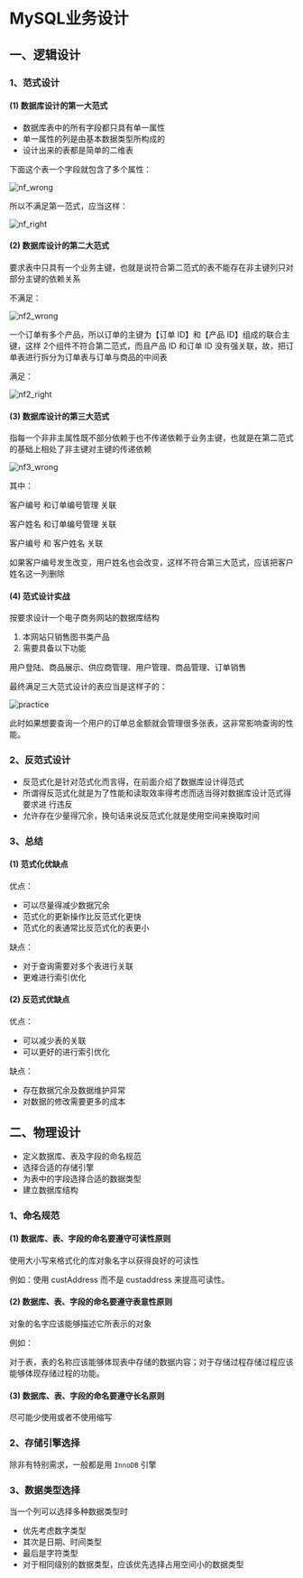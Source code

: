 # MySQL业务设计

<Counter :path="'backend'" :name="'MySQL业务设计'"></Counter>

## 一、逻辑设计

### 1、范式设计

#### (1) 数据库设计的第一大范式

* 数据库表中的所有字段都只具有单一属性
* 单一属性的列是由基本数据类型所构成的
* 设计出来的表都是简单的二维表

下面这个表一个字段就包含了多个属性：

![nf_wrong](https://yjtravel-public.oss-cn-beijing.aliyuncs.com/my-blog/basic/sql_nf_wrong.png)

所以不满足第一范式，应当这样：

![nf_right](https://yjtravel-public.oss-cn-beijing.aliyuncs.com/my-blog/basic/sql_nf_right.png)

#### (2) 数据库设计的第二大范式

要求表中只具有一个业务主键，也就是说符合第二范式的表不能存在非主键列只对部分主键的依赖关系

不满足：

![nf2_wrong](https://yjtravel-public.oss-cn-beijing.aliyuncs.com/my-blog/basic/sql_nf2_wrong.png)

一个订单有多个产品，所以订单的主键为【订单 ID】和【产品 ID】组成的联合主键，这样 2个组件不符合第二范式，而且产品 ID 和订单 ID 没有强关联，故，把订单表进行拆分为订单表与订单与商品的中间表

满足：

![nf2_right](https://yjtravel-public.oss-cn-beijing.aliyuncs.com/my-blog/basic/sql_nf2_right.png)

#### (3) 数据库设计的第三大范式

指每一个非非主属性既不部分依赖于也不传递依赖于业务主键，也就是在第二范式的基础上相处了非主键对主键的传递依赖

![nf3_wrong](https://yjtravel-public.oss-cn-beijing.aliyuncs.com/my-blog/basic/sql_nf3_wrong.png)

其中：

客户编号 和订单编号管理 关联

客户姓名 和订单编号管理 关联

客户编号 和 客户姓名 关联

如果客户编号发生改变，用户姓名也会改变，这样不符合第三大范式，应该把客户姓名这一列删除

#### (4) 范式设计实战

按要求设计一个电子商务网站的数据库结构

1. 本网站只销售图书类产品
2. 需要具备以下功能

用户登陆、商品展示、供应商管理、用户管理、商品管理、订单销售

最终满足三大范式设计的表应当是这样子的：

![practice](https://yjtravel-public.oss-cn-beijing.aliyuncs.com/my-blog/basic/practice.png)

此时如果想要查询一个用户的订单总金额就会管理很多张表，这非常影响查询的性能。

### 2、反范式设计

* 反范式化是针对范式化而言得，在前面介绍了数据库设计得范式
* 所谓得反范式化就是为了性能和读取效率得考虑而适当得对数据库设计范式得要求进
行违反
* 允许存在少量得冗余，换句话来说反范式化就是使用空间来换取时间

### 3、总结

#### (1) 范式化优缺点

优点：

* 可以尽量得减少数据冗余
* 范式化的更新操作比反范式化更快
* 范式化的表通常比反范式化的表更小

缺点：

* 对于查询需要对多个表进行关联
* 更难进行索引优化

#### (2) 反范式优缺点

优点：

* 可以减少表的关联
* 可以更好的进行索引优化

缺点：

* 存在数据冗余及数据维护异常
* 对数据的修改需要更多的成本

## 二、物理设计

* 定义数据库、表及字段的命名规范
* 选择合适的存储引擎
* 为表中的字段选择合适的数据类型
* 建立数据库结构

### 1、命名规范

#### (1) 数据库、表、字段的命名要遵守可读性原则

使用大小写来格式化的库对象名字以获得良好的可读性

例如：使用 custAddress 而不是 custaddress 来提高可读性。

#### (2) 数据库、表、字段的命名要遵守表意性原则

对象的名字应该能够描述它所表示的对象

例如：

对于表，表的名称应该能够体现表中存储的数据内容；对于存储过程存储过程应该能够体现存储过程的功能。

#### (3) 数据库、表、字段的命名要遵守长名原则

尽可能少使用或者不使用缩写

### 2、存储引擎选择

除非有特别需求，一般都是用 `InnoDB` 引擎

### 3、数据类型选择

当一个列可以选择多种数据类型时

* 优先考虑数字类型
* 其次是日期、时间类型
* 最后是字符类型
* 对于相同级别的数据类型，应该优先选择占用空间小的数据类型

<Valine></Valine> 